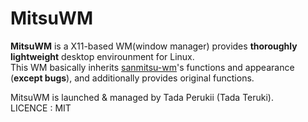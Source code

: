 # MitsuWM
**MitsuWM** is a X11-based WM(window manager) provides **thoroughly lightweight** desktop envirounment for Linux. <br>
This WM basically inherits [sanmitsu-wm](https://github.com/Perukii/sanmitsu-wm)'s functions and appearance (**except bugs**), and additionally provides original functions.  

MitsuWM is launched & managed by Tada Perukii (Tada Teruki). <br>
LICENCE : MIT
